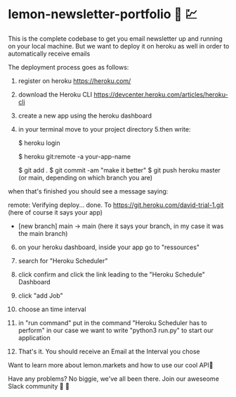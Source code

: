 # lemon-newsletter-portfolio 🍋 💹

This is the complete codebase to get you email newsletter up and running on your local machine.
But we want to deploy it on heroku as well in order to automatically receive emails


The deployment process goes as follows:

1. register on heroku https://heroku.com/
1. download the Heroku CLI https://devcenter.heroku.com/articles/heroku-cli
2. create a new app using the heroku dashboard
4. in your terminal move to your project directory
5.then write: 

    $ heroku login
    
    $ heroku git:remote -a your-app-name
    
    $ git add .
    $ git commit -am "make it better"
    $ git push heroku master (or main, depending on which branch you are)
    
    
  when that's finished you should see a message saying:
  
  remote: Verifying deploy... done.
  To https://git.heroku.com/david-trial-1.git (here of course it says your app)
  * [new branch]      main -> main (here it says your branch, in my case it was the main branch)


6. on your heroku dashboard, inside your app go to "ressources"
7. search for "Heroku Scheduler"
8. click confirm and click the link leading to the "Heroku Schedule" Dashboard
9. click "add Job"
10. choose an time interval
11. in "run command" put in the command "Heroku Scheduler has to perform"
    in our case we want to write "python3 run.py" to start our application
    
12. That's it. You should receive an Email at the Interval you chose



Want to learn more about lemon.markets and how to use our cool API🍋 


Have any problems? No biggie, we've all been there. Join our aweseome Slack community 🤝 🥳

